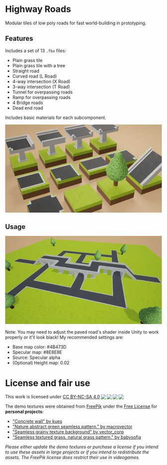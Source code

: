 # Highway Roads

Modular tiles of low poly roads for fast world-building in prototyping.

## Features

Includes a set of 13 `.fbx` files:

- Plain grass tile
- Plain grass tile with a tree
- Straight road
- Curved road (L Road)
- 4-way intersection (X Road)
- 3-way intersection (T Road)
- Tunnel for overpassing roads
- Ramp for overpassing roads
- 4 Bridge roads
- Dead end road

Includes basic materials for each subcomponent.

![](/Preview.png)

## Usage

![](/Assembled.png)

Note: You may need to adjust the paved road's shader inside Unity to work properly or it'll look black!
My recommended settings are:
- Base map color: #4B473D
- Specular map: #8E8E8E
- Source: Specular alpha
- (Optional) Height map: 0.02

# License and fair use

 <p xmlns:cc="http://creativecommons.org/ns#" >This work is licensed under <a href="http://creativecommons.org/licenses/by-nc-sa/4.0/?ref=chooser-v1" target="_blank" rel="license noopener noreferrer" style="display:inline-block;">CC BY-NC-SA 4.0<img style="height:22px!important;margin-left:3px;vertical-align:text-bottom;" src="https://mirrors.creativecommons.org/presskit/icons/cc.svg?ref=chooser-v1"><img style="height:22px!important;margin-left:3px;vertical-align:text-bottom;" src="https://mirrors.creativecommons.org/presskit/icons/by.svg?ref=chooser-v1"><img style="height:22px!important;margin-left:3px;vertical-align:text-bottom;" src="https://mirrors.creativecommons.org/presskit/icons/nc.svg?ref=chooser-v1"><img style="height:22px!important;margin-left:3px;vertical-align:text-bottom;" src="https://mirrors.creativecommons.org/presskit/icons/sa.svg?ref=chooser-v1"></a></p> 

The demo textures were obtained from [FreePik](https://www.freepik.com/) under the [Free License](https://www.freepikcompany.com/legal#nav-freepik-license) for **personal projects**:
 - <a href="https://www.freepik.com/free-photo/concrete-wall_923453.htm">"Concrete wall" by kues</a>
 - <a href="https://www.freepik.com/free-vector/nature-abstract-green-seamless-pattern_10464066.htm">"Nature abstract green seamless pattern." by macrovector</a>
 - <a href="https://www.freepik.com/free-vector/seamless-grainy-texture-background_28952467.htm">"Seamless grainy texture background" by vector_corp</a>
 - <a href="https://www.freepik.com/free-vector/seamless-textured-grass-natural-grass-pattern_11930799.htm">"Seamless textured grass. natural grass pattern." by babysofja</a>

 *Please either update the demo textures or purchase a license if you intend to use these assets in large projects or if you intend to redistribute the assets. The FreePik license does restrict their use in videogames.*